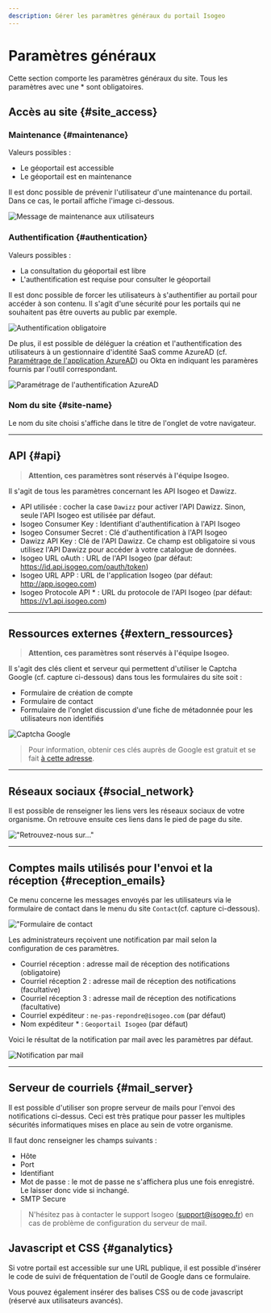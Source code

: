```yaml
---
description: Gérer les paramètres généraux du portail Isogeo
---
```

# Paramètres généraux

Cette section comporte les paramètres généraux du site. Tous les paramètres avec une * sont obligatoires.

## Accès au site {#site_access}

### Maintenance {#maintenance}

Valeurs possibles :

* Le géoportail est accessible
* Le géoportail est en maintenance

Il est donc possible de prévenir l'utilisateur d'une maintenance du portail. Dans ce cas, le portail affiche l'image ci-dessous.

![Message  de maintenance aux utilisateurs](/assets/front_maintenance.png)

### Authentification {#authentication}

Valeurs possibles :

* La consultation du géoportail est libre
* L'authentification est requise pour consulter le géoportail

Il est donc possible de forcer les utilisateurs à s'authentifier au portail pour accéder à son contenu. Il s'agit d'une sécurité pour les portails qui ne souhaitent pas être ouverts au public par exemple.

![Authentification obligatoire](/assets/front_authentication.png)

De plus, il est possible de déléguer la création et l'authentification des utilisateurs à un gestionnaire d'identité SaaS comme AzureAD (cf. [Paramétrage de l'application AzureAD](/appendices/azuread.md)) ou Okta en indiquant les paramères fournis par l'outil correspondant.

![Paramétrage de l'authentification AzureAD](/assets/back_authentication.png)

### Nom du site {#site-name}

Le nom du site choisi s'affiche dans le titre de l'onglet de votre navigateur. 

----

## API {#api}

> **Attention, ces paramètres sont réservés à l'équipe Isogeo.**

Il s'agit de tous les paramètres concernant les API Isogeo et Dawizz.

* API utilisée : cocher la case `Dawizz` pour activer l'API Dawizz. Sinon, seule l'API Isogeo est utilisée par défaut.
* Isogeo Consumer Key : Identifiant d'authentification à l'API Isogeo
* Isogeo Consumer Secret : Clé d'authentification à l'API Isogeo
* Dawizz API Key : Clé de l'API Dawizz. Ce champ est obligatoire si vous utilisez l'API Dawizz pour accéder à votre catalogue de données.
* Isogeo URL oAuth : URL de l'API Isogeo (par défaut: https://id.api.isogeo.com/oauth/token)
* Isogeo URL APP : URL de l'application Isogeo (par défaut: http://app.isogeo.com)
* Isogeo Protocole API * : URL du protocole de l'API Isogeo (par défaut: https://v1.api.isogeo.com)

----

## Ressources externes {#extern_ressources}

> **Attention, ces paramètres sont réservés à l'équipe Isogeo.**

Il s'agit des clés client et serveur qui permettent d'utiliser le Captcha Google (cf. capture ci-dessous) dans tous les formulaires du site soit :

* Formulaire de création de compte
* Formulaire de contact
* Formulaire de l'onglet discussion d'une fiche de métadonnée pour les utilisateurs non identifiés

![Captcha Google](/assets/front_captcha.png)

> Pour information, obtenir ces clés auprès de Google est gratuit et se fait [à cette adresse](https://www.google.com/recaptcha/admin/).

----

## Réseaux sociaux {#social_network}

Il est possible de renseigner les liens vers les réseaux sociaux de votre organisme. On retrouve ensuite ces liens dans le pied de page du site. 

!["Retrouvez-nous sur..."](/assets/front_social_network.png)

----

## Comptes mails utilisés pour l'envoi et la réception {#reception_emails}

Ce menu concerne les messages envoyés par les utilisateurs via le formulaire de contact dans le menu du site `Contact`(cf. capture ci-dessous).

!["Formulaire de contact](/assets/front_contact.png)

Les administrateurs reçoivent une notification par mail selon la configuration de ces paramètres.

* Courriel réception : adresse mail de réception des notifications (obligatoire)
* Courriel réception 2 : adresse mail de réception des notifications (facultative)
* Courriel réception 3 : adresse mail de réception des notifications (facultative)
* Courriel expéditeur : `ne-pas-repondre@isogeo.com` (par défaut)
* Nom expéditeur * :  `Geoportail Isogeo` (par défaut)

Voici le résultat de la notification par mail avec les paramètres par défaut.

![Notification par mail](/assets/notif_mail_contact.png)

----

## Serveur de courriels {#mail_server}

Il est possible d'utiliser son propre serveur de mails pour l'envoi des notifications ci-dessus.
Ceci est très pratique pour passer les multiples sécurités informatiques mises en place au sein de votre organisme.

Il faut donc renseigner les champs suivants :

* Hôte
* Port
* Identifiant
* Mot de passe : le mot de passe ne s'affichera plus une fois enregistré. Le laisser donc vide si inchangé.
* SMTP Secure

> N'hésitez pas à contacter le support Isogeo (support@isogeo.fr) en cas de problème de configuration du serveur de mail.

## Javascript et CSS {#ganalytics}

Si votre portail est accessible sur une URL publique, il est possible d'insérer le code de suivi de fréquentation de l'outil de Google dans ce formulaire.

Vous pouvez également insérer des balises CSS ou de code javascript (réservé aux utilisateurs avancés).
